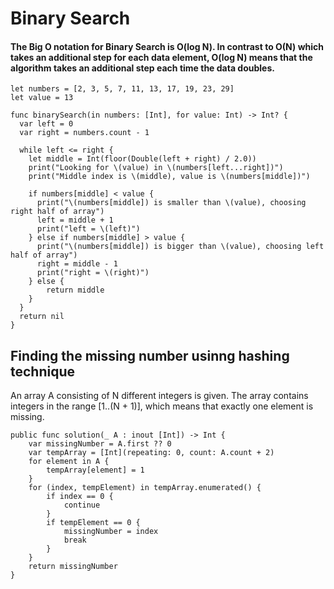 # Binary Search
#### The Big O notation for Binary Search is O(log N). In contrast to O(N) which takes an additional step for each data element, O(log N) means that the algorithm takes an additional step each time the data doubles. 

`let numbers = [2, 3, 5, 7, 11, 13, 17, 19, 23, 29]` <br>
`let value = 13`

```
func binarySearch(in numbers: [Int], for value: Int) -> Int? {
  var left = 0
  var right = numbers.count - 1
  
  while left <= right {
    let middle = Int(floor(Double(left + right) / 2.0))
    print("Looking for \(value) in \(numbers[left...right])")
    print("Middle index is \(middle), value is \(numbers[middle])")
    
    if numbers[middle] < value {
      print("\(numbers[middle]) is smaller than \(value), choosing right half of array")
      left = middle + 1
      print("left = \(left)")
    } else if numbers[middle] > value {
      print("\(numbers[middle]) is bigger than \(value), choosing left half of array")
      right = middle - 1
      print("right = \(right)")
    } else {
        return middle
    }
  }
  return nil
}
```
## Finding the missing number usinng hashing technique

An array A consisting of N different integers is given. The array contains integers in the range [1..(N + 1)], which means that exactly one element is missing.
```
public func solution(_ A : inout [Int]) -> Int {
    var missingNumber = A.first ?? 0 
    var tempArray = [Int](repeating: 0, count: A.count + 2)
    for element in A {
        tempArray[element] = 1
    }
    for (index, tempElement) in tempArray.enumerated() {
        if index == 0 {
            continue
        }
        if tempElement == 0 {
            missingNumber = index
            break
        }
    }
    return missingNumber
}
```
